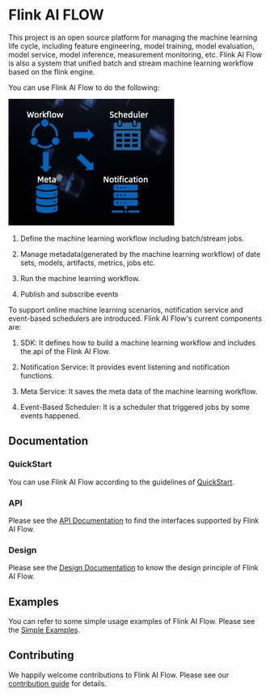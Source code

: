 # Flink AI FLOW

This project is an open source platform for managing the machine learning life cycle,
including feature engineering, model training, model evaluation, model service, model inference, measurement monitoring, etc.
Flink AI Flow is also a system that unified batch and stream machine learning workflow based on the flink engine.

You can use Flink AI Flow to do the following:

![](doc/images/functions.png)

1. Define the machine learning workflow including batch/stream jobs.

2. Manage metadata(generated by the machine learning workflow) of date sets, models, artifacts, metrics, jobs etc.

3. Run the machine learning workflow.

4. Publish and subscribe events


To support online machine learning scenarios, notification service and event-based schedulers are introduced.
Flink AI Flow's current components are:

1. SDK: It defines how to build a machine learning workflow and includes the api of the Flink AI Flow.

2. Notification Service: It provides event listening and notification functions.

3. Meta Service: It saves the meta data of the machine learning workflow.

4. Event-Based Scheduler: It is a scheduler that triggered jobs by some events happened.

## Documentation

### QuickStart

You can use Flink AI Flow according to the guidelines of [QuickStart](QUICKSTART.md).

### API

Please see the [API Documentation](doc/api.md) to find the interfaces supported by Flink AI Flow.

### Design

Please see the [Design Documentation](doc/design.md) to know the design principle of Flink AI Flow.

## Examples

You can refer to some simple usage examples of Flink AI Flow.
Please see the [Simple Examples](examples/simple_examples).


## Contributing

We happily welcome contributions to Flink AI Flow. Please see our [contribution guide](CONTRIBUTING.md) for details.